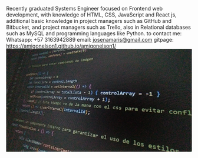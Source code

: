 Recently graduated Systems Engineer focused on Frontend web development, with knowledge of HTML, CSS, JavaScript and React js, additional basic knowledge in project managers such as GitHub and Bitbucket, and project managers such as Trello, also in Relational databases such as MySQL and programming languages like Python.
to contact me:
Whatsapp: +57 3163942889
email: josenamaris@gmail.com
gitpage: https://amigonelson1.github.io/amigonelson1/
![Image text](https://github.com/amigonelson1/amigonelson1/blob/master/src/images/codigovsc.webp)